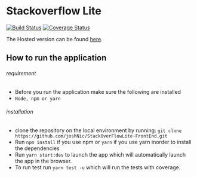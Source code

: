 # Stackoverflow Lite
[![Build Status](https://travis-ci.org/joshNic/StackOverFlowLite-FrontEnd.svg?branch=develop)](https://travis-ci.org/joshNic/StackOverFlowLite-FrontEnd)
[![Coverage Status](https://coveralls.io/repos/github/joshNic/StackOverFlowLite-FrontEnd/badge.svg?branch=develop)](https://coveralls.io/github/joshNic/StackOverFlowLite-FrontEnd?branch=develop)

The Hosted version can be found [here](https://stackoverflowlite-frontend.herokuapp.com).

## How to run the application
###### requirement
 - Before you run the application make sure the following are installed
  - `Node, npm or yarn`
###### installation
- clone the repository on the local environment by running:
  `git clone https://github.com/joshNic/StackOverFlowLite-FrontEnd.git`
- Run `npm install` if you use npm or `yarn` if you use yarn inorder to install the dependencies
- Run `yarn start:dev` to launch the app which will automatically launch the app in the browser.
- To run test run `yarn test -u` which will run the tests with coverage.